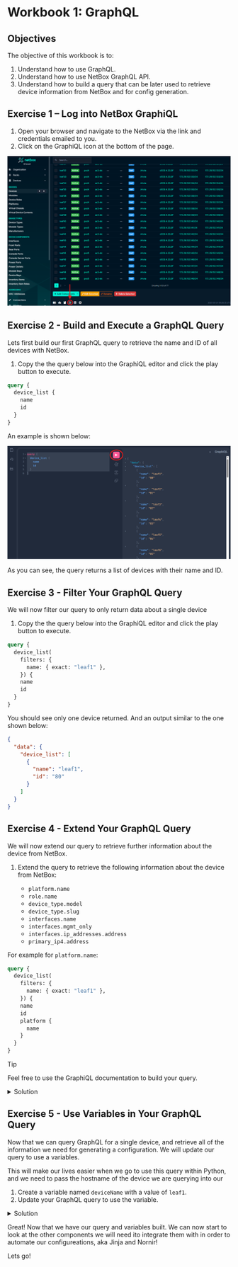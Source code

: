 # Workbook 1: GraphQL

## Objectives

The objective of this workbook is to:
1. Understand how to use GraphQL.
2. Understand how to use NetBox GraphQL API.
3. Understand how to build a query that can be later used to retrieve device information from NetBox and for config generation.


## Exercise 1 – Log into NetBox GraphiQL 
1. Open your browser and navigate to the NetBox via the link and credentials emailed to you.
2. Click on the GraphiQL icon at the bottom of the page.

![alt text](../assets/graphql-icon.png)

## Exercise 2 - Build and Execute a GraphQL Query
Lets first build our first GraphQL query to retrieve the name and ID of all devices with NetBox.

1. Copy the the query below into the GraphiQL editor and click the play button to execute.

```graphql
query {
  device_list {
    name
    id
  }
}
```

An example is shown below:

![alt text](../assets/basic-query.png)

As you can see, the query returns a list of devices with their name and ID.

## Exercise 3 - Filter Your GraphQL Query
We will now filter our query to only return data about a single device

1. Copy the the query below into the GraphiQL editor and click the play button to execute.

```graphql
query {
  device_list(
    filters: { 
      name: { exact: "leaf1" }, 
    }) {
    name
    id
  }
}
```

You should see only one device returned. And an output similar to the one shown below:

```json
{
  "data": {
    "device_list": [
      {
        "name": "leaf1",
        "id": "80"
      }
    ]
  }
}
```

## Exercise 4 - Extend Your GraphQL Query

We will now extend our query to retrieve further information about the device from NetBox.

1. Extend the query to retrieve the following information about the device from NetBox:

    - `platform.name`
    - `role.name`
    - `device_type.model`
    - `device_type.slug`
    - `interfaces.name`
    - `interfaces.mgmt_only`
    - `interfaces.ip_addresses.address`
    - `primary_ip4.address`

For example for `platform.name`:

```graphql
query {
  device_list(
    filters: { 
      name: { exact: "leaf1" }, 
    }) {
    name
    id
    platform {
      name
    }
  }
}
```

> [!TIP]
> Feel free to use the GraphiQL documentation to build your query.


<details>
<summary>Solution</summary>

```graphql
query {
  device_list(
    filters: { 
      name: { exact: "leaf1" }, 
    }) {
    name
    id
    custom_fields
    role {
      name
    }
    device_type {
        model
        slug
    }
    platform {
        name
    }
    interfaces {
        name
        mgmt_only
        ip_addresses {
            address
        }
    }
    primary_ip4 {
      address
    }
  }
}
```

</details>



## Exercise 5 - Use Variables in Your GraphQL Query
Now that we can query GraphQL for a single device, and retrieve all of the information we need for generating a configuration. We will update our query to use a variables. 

This will make our lives easier when we go to use this query within Python, and we need to pass the hostname of the device we are querying into our  

1. Create a variable named `deviceName` with a value of `leaf1`.
2. Update your GraphQL query to use the variable.

<details>
<summary>Solution</summary>

**Variable**

```graphql
{
  "deviceName": "leaf1"
}
```

**GraphQL Query**

```graphql
query DeviceQuery($deviceName: String) {
  device_list(
    filters: { 
      name: { exact: $deviceName }, 
    }) {
    name
    custom_fields
    role {
      name
    }
    device_type {
        model
        slug
    }
    platform {
        name
    }
    interfaces {
        name
        mgmt_only
        ip_addresses {
            address
        }
    }
    primary_ip4 {
      address
    }
  }
}
```

</details>


Great! Now that we have our query and variables built. We can now start to look at the other components we will need  ito integrate them with in order to automate our configureations, aka Jinja and Nornir! 

Lets go!

